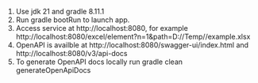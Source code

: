 1. Use jdk 21 and gradle 8.11.1
2. Run gradle bootRun to launch app.
3. Access service at http://localhost:8080, for example http://localhost:8080/excel/element?n=1&path=D://Temp//example.xlsx
4. OpenAPI is availble at http://localhost:8080/swagger-ui/index.html and http://localhost:8080/v3/api-docs
5. To generate OpenAPI docs locally run gradle clean generateOpenApiDocs
